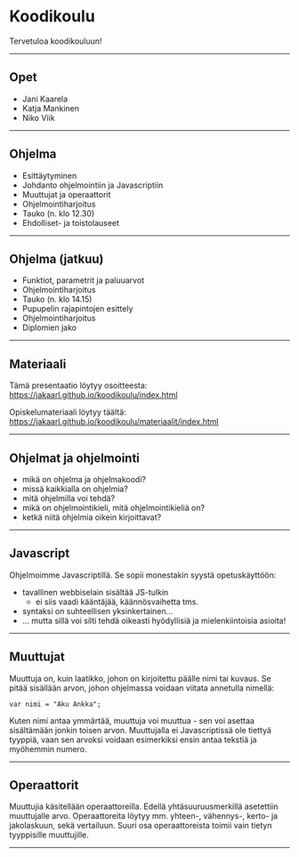 # Koodikoulu

Tervetuloa koodikouluun!

---

## Opet

* Jani Kaarela
* Katja Mankinen
* Niko Viik

---

## Ohjelma

* Esittäytyminen
* Johdanto ohjelmointiin ja Javascriptiin
* Muuttujat ja operaattorit
* Ohjelmointiharjoitus
* Tauko (n. klo 12.30)
* Ehdolliset- ja toistolauseet

---

## Ohjelma (jatkuu)

* Funktiot, parametrit ja paluuarvot
* Ohjelmointiharjoitus
* Tauko (n. klo 14.15)
* Pupupelin rajapintojen esittely
* Ohjelmointiharjoitus
* Diplomien jako

---

## Materiaali

Tämä presentaatio löytyy osoitteesta:
https://jakaarl.github.io/koodikoulu/index.html

Opiskelumateriaali löytyy täältä:
https://jakaarl.github.io/koodikoulu/materiaalit/index.html

---

## Ohjelmat ja ohjelmointi

* mikä on ohjelma ja ohjelmakoodi?
* missä kaikkialla on ohjelmia?
* mitä ohjelmilla voi tehdä?
* mikä on ohjelmointikieli, mitä ohjelmointikieliä on?
* ketkä niitä ohjelmia oikein kirjoittavat?

---

## Javascript

Ohjelmoimme Javascriptillä. Se sopii monestakin syystä opetuskäyttöön:
* tavallinen webbiselain sisältää JS-tulkin
  * ei siis vaadi kääntäjää, käännösvaihetta tms.
* syntaksi on suhteellisen yksinkertainen...
* ... mutta sillä voi silti tehdä oikeasti hyödyllisiä ja mielenkiintoisia asioita!

---

## Muuttujat

Muuttuja on, kuin laatikko, johon on kirjoitettu päälle nimi tai kuvaus. Se pitää sisällään arvon, johon ohjelmassa voidaan viitata annetulla nimellä:

```
var nimi = "Aku Ankka";
```

Kuten nimi antaa ymmärtää, muuttuja voi muuttua - sen voi asettaa sisältämään jonkin toisen arvon. Muuttujalla ei Javascriptissä ole tiettyä tyyppiä, vaan sen arvoksi voidaan esimerkiksi ensin antaa tekstiä ja myöhemmin numero.

---

## Operaattorit

Muuttujia käsitellään operaattoreilla. Edellä yhtäsuuruusmerkillä asetettiin muuttujalle arvo. Operaattoreita löytyy mm. yhteen-, vähennys-, kerto- ja jakolaskuun, sekä vertailuun. Suuri osa operaattoreista toimii vain tietyn tyyppisille muuttujille.

---
